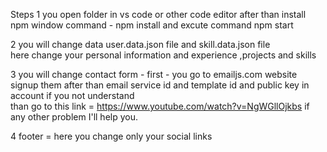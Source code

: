 

Steps 
1  you open folder in vs code or other code editor 
   after than install npm  window command - npm install 
   and excute command npm start

2  you will change data  user.data.json file and skill.data.json file   
   here change your personal information and experience ,projects and skills

3  you will change contact form - first - you go to emailjs.com website  signup them 
   after than email service id and template id  and public key in account 
   if you not understand  
   than go to this link = https://www.youtube.com/watch?v=NgWGllOjkbs if any other 
   problem I'll help you.

4  footer = here you change only your social links
      

